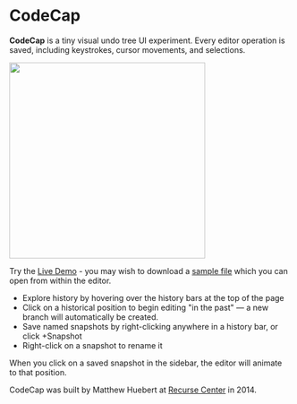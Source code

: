 # CodeCap

**CodeCap** is a tiny visual undo tree UI experiment. Every editor operation is saved, including keystrokes, cursor movements, and selections. 

<a href="http://mhuebert.github.io/CodeCap/"><img height="350" src="http://i.imgur.com/ZvPB8mx.png" /></a>


Try the [Live Demo](http://mhuebert.github.io/CodeCap/) - you may wish to download a [sample file](https://cdn.rawgit.com/mhuebert/CodeCap/master/samples/codecap-sample-1.json) which you can open from within the editor.

- Explore history by hovering over the history bars at the top of the page
- Click on a historical position to begin editing "in the past" — a new branch will automatically be created. 
- Save named snapshots by right-clicking anywhere in a history bar, or click +Snapshot 
- Right-click on a snapshot to rename it

When you click on a saved snapshot in the sidebar, the editor will animate to that position.

CodeCap was built by Matthew Huebert at [Recurse Center](http://www.recurse.com) in 2014.

